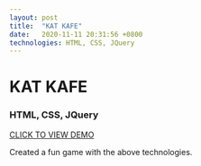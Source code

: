 ```yaml
---
layout: post
title:  "KAT KAFE"
date:   2020-11-11 20:31:56 +0800
technologies: HTML, CSS, JQuery
---
```

# KAT KAFE

### HTML, CSS, JQuery

[CLICK TO VIEW DEMO](https://pages.git.generalassemb.ly/kokocodez/kat-kafe/game.html)

Created a fun game with the above technologies.